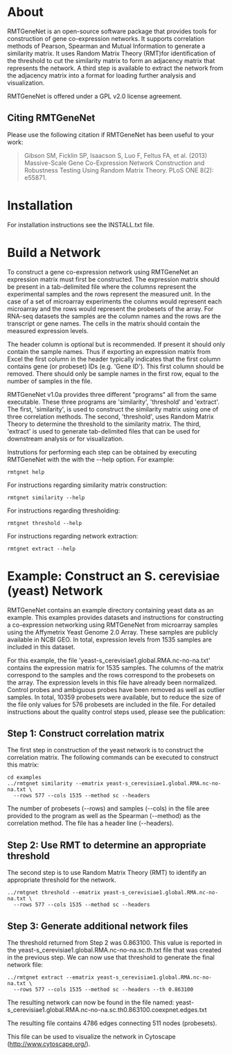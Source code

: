 # About

RMTGeneNet is an open-source software package that provides tools for
construction of gene co-expression networks.  It supports correlation methods
of Pearson, Spearman and Mutual Information to generate a similarity matrix. It
uses Random Matrix Theory (RMT)for identification of the threshold to cut the
similarity matrix to form an adjacency matrix that represents the network.  A
third step is available to extract the network from the adjacency matrix into
a format for loading further analysis and visualization.  

RMTGeneNet is offered under a GPL v2.0 license agreement.  

## Citing RMTGeneNet
Please use the following citation if RMTGeneNet has been useful to your work:

> Gibson SM, Ficklin SP, Isaacson S, Luo F, Feltus FA, et al. (2013)
> Massive-Scale Gene Co-Expression Network Construction and Robustness Testing
> Using Random Matrix Theory. PLoS ONE 8(2): e55871.



# Installation
For installation instructions see the INSTALL.txt file.


# Build a Network
To construct a gene co-expression network using RMTGeneNet an expression
matrix must first be constructed.  The expression matrix should be present in
a tab-delimited file where the columns represent the experimental samples and
the rows represent the measured unit. In the case of a set of microarray
experiments the columns would represent each microarray and the rows would
represent the probesets of the array.  For RNA-seq datasets the samples are
the column names and the rows are the transcript or gene names. The cells in 
the matrix should contain the measured expression levels. 

The header column is optional but is recommended. If present it should
only contain the sample names.  Thus if exporting an expression matrix from
Excel the first column in the header typically indicates that the first column
contains gene (or probeset) IDs (e.g. 'Gene ID').  This first column should
be removed.  There should only be sample names in the first row, equal to the
number of samples in the file. 

RMTGeneNet v1.0a provides three different "programs" all from the same
executable.  These three programs are 'similarity', 'threshold' and 'extract'.
The first, 'similarity', is used to construct the similarity matrix using
one of three correlation methods.  The second, 'threshold', uses Random Matrix
Theory to determine the threshold to the similarity matrix.  The third, 
'extract' is used to generate tab-delimited files that can be used for 
downstream analysis or for visualization.

Instrutions for performing each step can be obtained by executing RMTGeneNet
with the with the --help option. For example:

    rmtgnet help
  
For instructions regarding similarity matrix construction:

    rmtgnet similarity --help 
  
For instructions regarding thresholding:

    rmtgnet threshold --help
  
For instructions regarding network extraction:

    rmtgnet extract --help


# Example: Construct an S. cerevisiae (yeast) Network
RMTGeneNet contains an example directory containing yeast data as an example. 
This examples provides datasets and instructions for constructing
a co-expression networking using RMTGeneNet from microarray
samples using the Affymetrix Yeast Genome 2.0 Array. These samples
are publicly available in NCBI GEO. In total, expression levels from 1535 
samples are included in this dataset.

For this example, the file 'yeast-s_cerevisiae1.global.RMA.nc-no-na.txt'
contains the expression matrix for 1535 samples.  The columns of the
matrix correspond to the samples and the rows correspond to the probesets
on the array.  The expression levels in this file have already been
normalized.  Control probes and ambiguous probes have been removed as well
as outlier samples. In total, 10359 probesets were available, but to
reduce the size of the file only values for 576 probesets are included in the 
file. For detailed instructions about the quality control steps used, please 
see the publication:


## Step 1: Construct correlation matrix
The first step in construction of the yeast network is to construct
the correlation matrix.  The following commands can be executed to construct
this matrix:

    cd examples
    ../rmtgnet similarity --ematrix yeast-s_cerevisiae1.global.RMA.nc-no-na.txt \
      --rows 577 --cols 1535 --method sc --headers

The number of probesets (--rows) and samples (--cols) in the file aree 
provided to the program as well as the Spearman (--method) as the correlation
method.  The file has a header line (--headers).


## Step 2: Use RMT to determine an appropriate threshold
The second step is to use Random Matrix Theory (RMT) to identify an
appropriate threshold for the network. 

    ../rmtgnet threshold --ematrix yeast-s_cerevisiae1.global.RMA.nc-no-na.txt \
      --rows 577 --cols 1535 --method sc --headers 


## Step 3: Generate additional network files
The threshold returned from Step 2 was 0.863100. This value is reported in the
yeast-s_cerevisiae1.global.RMA.nc-no-na.sc.th.txt file that was created
in the previous step.  We can now use that threshold to generate the final 
network file:

    ../rmtgnet extract --ematrix yeast-s_cerevisiae1.global.RMA.nc-no-na.txt \
      --rows 577 --cols 1535 --method sc --headers --th 0.863100

The resulting network can now be found in the file named:
yeast-s_cerevisiae1.global.RMA.nc-no-na.sc.th0.863100.coexpnet.edges.txt

The resulting file contains 4786 edges connecting 511 nodes (probesets).

This file can be used to visualize the network in Cytoscape 
(http://www.cytoscape.org/).


